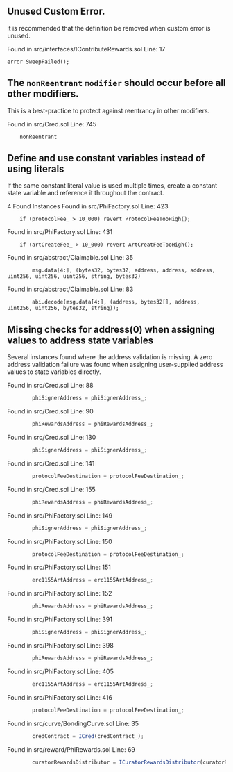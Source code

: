 ## Unused Custom Error.
it is recommended that the definition be removed when custom error is unused.

Found in src/interfaces/IContributeRewards.sol Line: 17

    error SweepFailed();



## The `nonReentrant` `modifier` should occur before all other modifiers.
This is a best-practice to protect against reentrancy in other modifiers.

Found in src/Cred.sol Line: 745

        nonReentrant

## Define and use constant variables instead of using literals

If the same constant literal value is used multiple times, create a constant state variable and reference it throughout the contract.

4 Found Instances
Found in src/PhiFactory.sol Line: 423

        if (protocolFee_ > 10_000) revert ProtocolFeeTooHigh();
Found in src/PhiFactory.sol Line: 431

        if (artCreateFee_ > 10_000) revert ArtCreatFeeTooHigh();
Found in src/abstract/Claimable.sol Line: 35

            msg.data[4:], (bytes32, bytes32, address, address, address, uint256, uint256, uint256, string, bytes32)
Found in src/abstract/Claimable.sol Line: 83

            abi.decode(msg.data[4:], (address, bytes32[], address, uint256, uint256, bytes32, string));





## Missing checks for address(0) when assigning values to address state variables

Several instances found where the address validation is missing. A zero
address validation failure was found when assigning user-supplied address
values to state variables directly.


Found in src/Cred.sol Line: 88
```javascript
        phiSignerAddress = phiSignerAddress_;
```

Found in src/Cred.sol Line: 90
```javascript
        phiRewardsAddress = phiRewardsAddress_;
```

Found in src/Cred.sol Line: 130
```javascript
        phiSignerAddress = phiSignerAddress_;
```

Found in src/Cred.sol Line: 141
```javascript
        protocolFeeDestination = protocolFeeDestination_;
```

Found in src/Cred.sol Line: 155
```javascript
        phiRewardsAddress = phiRewardsAddress_;
```

Found in src/PhiFactory.sol Line: 149
```javascript
        phiSignerAddress = phiSignerAddress_;
```

Found in src/PhiFactory.sol Line: 150
```javascript
        protocolFeeDestination = protocolFeeDestination_;
```

Found in src/PhiFactory.sol Line: 151
```javascript
        erc1155ArtAddress = erc1155ArtAddress_;
```
Found in src/PhiFactory.sol Line: 152
```javascript
        phiRewardsAddress = phiRewardsAddress_;
```

Found in src/PhiFactory.sol Line: 391
```javascript
        phiSignerAddress = phiSignerAddress_;
```

Found in src/PhiFactory.sol Line: 398
```javascript
        phiRewardsAddress = phiRewardsAddress_;
```

Found in src/PhiFactory.sol Line: 405
```javascript
        erc1155ArtAddress = erc1155ArtAddress_;
```
Found in src/PhiFactory.sol Line: 416
```javascript
        protocolFeeDestination = protocolFeeDestination_;
```

Found in src/curve/BondingCurve.sol Line: 35
```javascript
        credContract = ICred(credContract_);
```
Found in src/reward/PhiRewards.sol Line: 69
```javascript
        curatorRewardsDistributor = ICuratorRewardsDistributor(curatorRewardsDistributor_);
```
